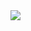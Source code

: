 <img src="https://capsule-render.vercel.app/api?type=cylinder&color=A7D8E2&fontColor=FFFFFF&height=300&section=header&text=capsule%20render&fontSize=90&height=200" />
